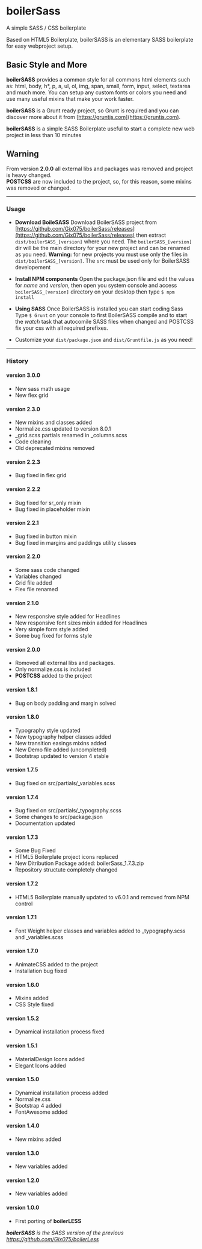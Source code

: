 # boilerSass
A simple SASS / CSS boilerplate<br>

Based on HTML5 Boilerplate, boilerSASS is an elementary SASS boilerplate for easy webproject setup.

## Basic Style and More
**boilerSASS** provides a common style for all commons html elements such as: html, body, h*, p, a, ul, ol, img, span, small, form, input, select, textarea and much more.
You can setup any custom fonts or colors you need and use many useful mixins that make your work faster.

**boilerSASS** is a Grunt ready project, so Grunt is required and you can discover more about it from [https://gruntjs.com](https://gruntjs.com).

**boilerSASS** is a simple SASS Boilerplate useful to start a complete new web project in less than 10 minutes

## Warning
From version **2.0.0** all external libs and packages was removed and project is heavy changed.<br>
**POSTCSS** are now included to the project, so, for this reason, some mixins was removed or changed.

* * *


### Usage
*   **Download BoileSASS**
    Download BoilerSASS project from [https://github.com/Gix075/boilerSass/releases](https://github.com/Gix075/boilerSass/releases) then extract `dist/boilerSASS_[version]` where you need.
    The `boilerSASS_[version]` dir will be the main directory for your new project and can be renamed as you need.
    **Warning:** for new projects you must use only the files in `dist/boilerSASS_[version]`. The `src` must be used only for BoilerSASS developement

*   **Install NPM components**
    Open the package.json file and edit the values for _name_ and _version_, then
    open you system console and access `boilerSASS_[version]` directory on your desktop then type `$ npm install`

*   **Using SASS**
    Once BoilerSASS is installed you can start coding Sass
    Type `$ Grunt` on your console to first BoilerSASS compile and to start the _watch_ task that autocomile SASS files when changed and POSTCSS fix your css with all required prefixes.

*   Customize your `dist/package.json` and `dist/Gruntfile.js` as you need!


* * *


### History

#### version 3.0.0
* New sass math usage
* New flex grid

#### version 2.3.0
* New mixins and classes added
* Normalize.css updated to version 8.0.1
* _grid.scss partials renamed in _columns.scss
* Code cleaning
* Old deprecated mixins removed

#### version 2.2.3
* Bug fixed in flex grid

#### version 2.2.2
* Bug fixed for sr_only mixin
* Bug fixed in placeholder mixin

#### version 2.2.1
* Bug fixed in button mixin
* Bug fixed in margins and paddings utility classes

#### version 2.2.0
* Some sass code changed
* Variables changed
* Grid file added
* Flex file renamed

#### version 2.1.0
* New responsive style added for Headlines
* New responsive font sizes mixin added for Headlines
* Very simple form style added
* Some bug fixed for forms style

#### version 2.0.0
* Romoved all external libs and packages.
* Only normalize.css is included
* **POSTCSS** added to the project

#### version 1.8.1
* Bug on body padding and margin solved

#### version 1.8.0
* Typography style updated
* New typography helper classes added
* New transition easings mixins added
* New Demo file added (uncompleted)
* Bootstrap updated to version 4 stable

#### version 1.7.5
* Bug fixed on src/partials/_variables.scss

#### version 1.7.4
* Bug fixed on src/partials/_typography.scss
* Some changes to src/package.json
* Documentation updated

#### version 1.7.3
* Some Bug Fixed
* HTML5 Boilerplate project icons replaced
* New Ditribution Package added: boilerSass_1.7.3.zip
* Repository structute completely changed

#### version 1.7.2
* HTML5 Boilerplate manually updated to v6.0.1 and removed from NPM control

#### version 1.7.1
* Font Weight helper classes and variables added to _typography.scss and _variables.scss

#### version 1.7.0
* AnimateCSS added to the project
* Installation bug fixed

#### version 1.6.0
* Mixins added
* CSS Style fixed

#### version 1.5.2
* Dynamical installation process fixed

#### version 1.5.1
* MaterialDesign Icons added
* Elegant Icons added

#### version 1.5.0
* Dynamical installation process added
* Normalize.css
* Bootstrap 4 added
* FontAwesome added

#### version 1.4.0
* New mixins added

#### version 1.3.0
* New variables added

#### version 1.2.0
* New variables added

#### version 1.0.0
* First porting of **boilerLESS**

_**boilerSASS** is the SASS version of the previous https://github.com/Gix075/boilerLess_
